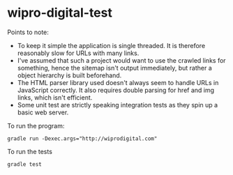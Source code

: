 # wipro-digital-test

Points to note:

* To keep it simple the application is single threaded. It is therefore reasonably slow for URLs with many links.
* I've assumed that such a project would want to use the crawled links for something, hence the sitemap isn't output immediately, but rather a object hierarchy is built beforehand.
* The HTML parser library used doesn't always seem to handle URLs in JavaScript correctly. It also requires double parsing for href and img links, which isn't efficient.
* Some unit test are strictly speaking integration tests as they spin up a basic web server.

To run the program:

```
gradle run -Dexec.args="http://wiprodigital.com"

```

To run the tests

```
gradle test
```